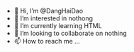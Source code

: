 - 👋 Hi, I’m @DangHaiDao
- 👀 I’m interested in nothong
- 🌱 I’m currently learning HTML
- 💞️ I’m looking to collaborate on nothing
- 📫 How to reach me ...

<!---
DangHaiDao/DangHaiDao is a ✨ special ✨ repository because its `README.md` (this file) appears on your GitHub profile.
You can click the Preview link to take a look at your changes.
--->

